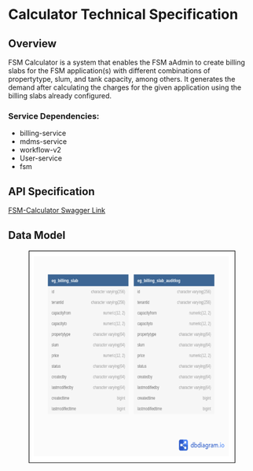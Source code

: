 # Calculator Technical Specification

## Overview

FSM Calculator is a system that enables the FSM aAdmin to create billing slabs for the FSM application(s) with different combinations of propertytype, slum, and tank capacity, among others. It generates the demand after calculating the charges for the given application using the billing slabs already configured.

### Service Dependencies:

* billing-service
* mdms-service
* workflow-v2
* User-service
* fsm

## API Specification

[FSM-Calculator Swagger Link](https://editor.swagger.io/?url=https://raw.githubusercontent.com/AmanKumar-eGov/municipal-services/master/docs/fsm/v1.3/fsm-calculator.yaml)

## ​Data Model

<figure><img src="../../.gitbook/assets/Screenshot 2023-04-25 at 9.48.35 AM.png" alt=""><figcaption></figcaption></figure>
